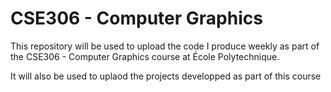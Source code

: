 # CSE306 - Computer Graphics

This repository will be used to upload the code I produce weekly as part of the CSE306 - Computer Graphics course at École Polytechnique.

It will also be used to uplaod the projects developped as part of this course
